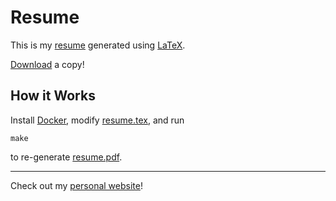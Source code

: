 # Resume

This is my [resume](resume.pdf) generated using [LaTeX](https://www.latex-project.org/).

[Download](https://github.com/andrew-boutin/resume/raw/master/resume.pdf) a copy!

## How it Works

Install [Docker](https://www.docker.com/), modify [resume.tex](resume.tex), and run

    make

to re-generate [resume.pdf](resume.pdf).

---

Check out my [personal website](https://andrewboutin.com)!
